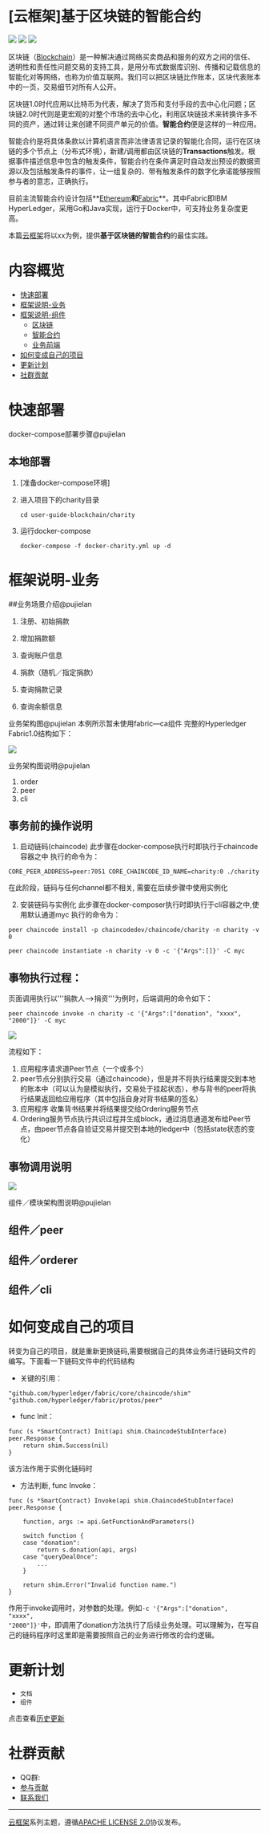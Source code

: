# [云框架]基于区块链的智能合约

![](https://img.shields.io/badge/Release-v1.5-green.svg)
[![](https://img.shields.io/badge/Producer-Gemrails-orange.svg)](CONTRIBUTORS.md)
![](https://img.shields.io/badge/License-Apache_2.0-blue.svg)

区块链（[Blockchain](https://www.blockchain.com/)）是一种解决通过网络买卖商品和服务的双方之间的信任、透明性和责任性问题交易的支持工具，是用分布式数据库识别、传播和记载信息的智能化对等网络，也称为价值互联网。我们可以把区块链比作账本，区块代表账本中的一页，交易细节对所有人公开。

区块链1.0时代应用以比特币为代表，解决了货币和支付手段的去中心化问题；区块链2.0时代则是更宏观的对整个市场的去中心化，利用区块链技术来转换许多不同的资产，通过转让来创建不同资产单元的价值。**智能合约**便是这样的一种应用。

智能合约是将具体条款以计算机语言而非法律语言记录的智能化合同，运行在区块链的多个节点上（分布式环境），新建/调用都由区块链的**Transactions**触发。根据事件描述信息中包含的触发条件，智能合约在条件满足时自动发出预设的数据资源以及包括触发条件的事件，让一组复杂的、带有触发条件的数字化承诺能够按照参与者的意志，正确执行。
 
目前主流智能合约设计包括**[Ethereum](https://www.ethereum.org/)**和**[Fabric](https://www.ibm.com/blockchain/hyperledger.html)**。其中Fabric即IBM HyperLedger，采用Go和Java实现，运行于Docker中，可支持业务复杂度更高。

本篇[云框架](ABOUT.md)将以xx为例，提供**基于区块链的智能合约**的最佳实践。

# 内容概览

* [快速部署](#快速部署)
* [框架说明-业务](#框架说明-业务)
* [框架说明-组件](#框架说明-组件)
    * [区块链](#区块链)
    * [智能合约](#智能合约)
    * [业务前端](#业务前端)
* [如何变成自己的项目](#如何变成自己的项目)
* [更新计划](#更新计划)
* [社群贡献](#社群贡献)

# <a name="快速部署"></a>快速部署

docker-compose部署步骤@pujielan

## 本地部署
1. [准备docker-compose环境]
2. 进入项目下的charity目录

    ```
    cd user-guide-blockchain/charity
    ```
3. 运行docker-compose

    ```
    docker-compose -f docker-charity.yml up -d
    ```

# <a name="框架说明-业务"></a>框架说明-业务

##业务场景介绍@pujielan

1. 注册、初始捐款

2. 增加捐款额

3. 查询账户信息

4. 捐款（随机／指定捐款）

5. 查询捐款记录  

6. 查询余额信息


业务架构图@pujielan
本例所示暂未使用fabric—ca组件
完整的Hyperledger Fabric1.0结构如下：

![](https://github.com/cloudframeworks-blockchain/user-guide-blockchain/blob/master/image/fabric_struct.png)


业务架构图说明@pujielan 

1. order
2. peer
3. cli

## 事务前的操作说明
1. 启动链码(chaincode)
此步骤在docker-compose执行时即执行于chaincode容器之中
执行的命令为：

```
CORE_PEER_ADDRESS=peer:7051 CORE_CHAINCODE_ID_NAME=charity:0 ./charity
```
在此阶段，链码与任何channel都不相关, 需要在后续步骤中使用实例化

2. 安装链码与实例化
此步骤在docker-composer执行时即执行于cli容器之中,使用默认通道myc
执行的命令为：

```
peer chaincode install -p chaincodedev/chaincode/charity -n charity -v 0
```

```
peer chaincode instantiate -n charity -v 0 -c '{"Args":[]}' -C myc
```

## 事物执行过程：
页面调用执行以'''捐款人-->捐资'''为例时，后端调用的命令如下：

```
peer chaincode invoke -n charity -c '{"Args":["donation", "xxxx", "2000"]}' -C myc
```
![](image)

流程如下：

1. 应用程序请求道Peer节点（一个或多个）
2. peer节点分别执行交易（通过chaincode），但是并不将执行结果提交到本地的账本中（可以认为是模拟执行，交易处于挂起状态），参与背书的peer将执行结果返回给应用程序（其中包括自身对背书结果的签名）
3. 应用程序 收集背书结果并将结果提交给Ordering服务节点
4. Ordering服务节点执行共识过程并生成block，通过消息通道发布给Peer节点，由peer节点各自验证交易并提交到本地的ledger中（包括state状态的变化）


## 事物调用说明
![](https://github.com/cloudframeworks-blockchain/user-guide-blockchain/blob/master/image/fabric%E8%B0%83%E7%94%A8%E7%BB%93%E6%9E%84.png)

组件／模块架构图说明@pujielan

## 组件／peer



## 组件／orderer



## 组件／cli


# <a name="如何变成自己的项目">如何变成自己的项目

转变为自己的项目，就是重新更换链码,需要根据自己的具体业务进行链码文件的编写。下面看一下链码文件中的代码结构

* 关键的引用：

```
"github.com/hyperledger/fabric/core/chaincode/shim"
"github.com/hyperledger/fabric/protos/peer"
```

* func Init：

```
func (s *SmartContract) Init(api shim.ChaincodeStubInterface) peer.Response {
	return shim.Success(nil)
}
```
该方法作用于实例化链码时

* 方法判断, func Invoke：

```
func (s *SmartContract) Invoke(api shim.ChaincodeStubInterface) peer.Response {

	function, args := api.GetFunctionAndParameters()

	switch function {
	case "donation":
		return s.donation(api, args)
	case "queryDealOnce":
		...
	}

	return shim.Error("Invalid function name.")
}
```
作用于invoke调用时，对参数的处理。例如<code>-c '{"Args":["donation", "xxxx", "2000"]}'</code>中，即调用了donation方法执行了后续业务处理。可以理解为，在写自己的链码程序时这里即是需要按照自己的业务进行修改的合约逻辑。

# <a name="更新计划"></a>更新计划

* `文档` 
* `组件` 

点击查看[历史更新](CHANGELOG.md)

# <a name="社群贡献"></a>社群贡献

+ QQ群: 
+ [参与贡献](CONTRIBUTING.md)
+ [联系我们](mailto:info@goodrain.com)

-------

[云框架](ABOUT.md)系列主题，遵循[APACHE LICENSE 2.0](LICENSE.md)协议发布。

